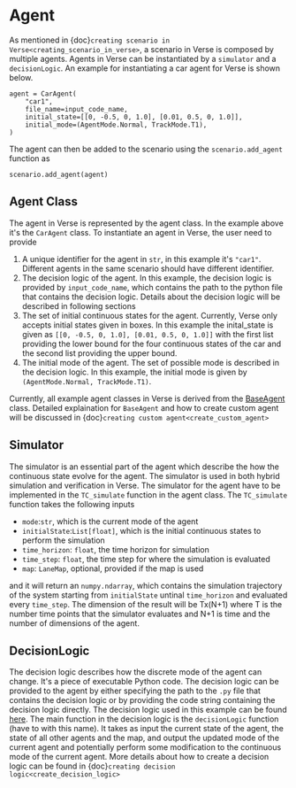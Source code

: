 # Agent 

As mentioned in {doc}`creating scenario in Verse<creating_scenario_in_verse>`, a scenario in Verse is composed by multiple agents. Agents in Verse can be instantiated by a `simulator` and a `decisionLogic`. An example for instantiating a car agent for Verse is shown below.  
```
agent = CarAgent(
    "car1",
    file_name=input_code_name,
    initial_state=[[0, -0.5, 0, 1.0], [0.01, 0.5, 0, 1.0]],
    initial_mode=(AgentMode.Normal, TrackMode.T1),
)
``` 
The agent can then be added to the scenario using the `scenario.add_agent` function as 
```
scenario.add_agent(agent)
```

## Agent Class
The agent in Verse is represented by the agent class. In the example above it's the `CarAgent` class. To instantiate an agent in Verse, the user need to provide 
1) A unique identifier for the agent in `str`, in this example it's `"car1"`. Different agents in the same scenario should have different identifier.
2) The decision logic of the agent. In this example, the decision logic is provided by `input_code_name`, which contains the path to the python file that contains the decision logic. Details about the decision logic will be described in following sections
3) The set of initial continuous states for the agent. Currently, Verse only accepts initial states given in boxes. In this example the inital_state is given as `[[0, -0.5, 0, 1.0], [0.01, 0.5, 0, 1.0]]` with the first list providing the lower bound for the four continuous states of the car and the second list providing the upper bound.
4) The initial mode of the agent. The set of possible mode is described in the decision logic. In this example, the initial mode is given by `(AgentMode.Normal, TrackMode.T1)`.

Currently, all example agent classes in Verse is derived from the [BaseAgent](https://github.com/AutoVerse-ai/Verse-library/blob/main/verse/agents/base_agent.py) class. Detailed explaination for `BaseAgent` and how to create custom agent will be discussed in {doc}`creating custom agent<create_custom_agent>`

## Simulator
The simulator is an essential part of the agent which describe the how the continuous state evolve for the agent. The simulator is used in both hybrid simulation and verification in Verse. The simulator for the agent have to be implemented in the `TC_simulate` function in the agent class. The `TC_simulate` function takes the following inputs
- `mode`:`str`, which is the current mode of the agent 
- `initialState`:`List[float]`, which is the initial continuous states to perform the simulation
- `time_horizon`: `float`, the time horizon for simulation
- `time_step`: `float`, the time step for where the simulation is evaluated
- `map`: `LaneMap`, optional, provided if the map is used 

and it will return an `numpy.ndarray`, which contains the simulation trajectory of the system starting from `initialState` untinal `time_horizon` and evaluated every `time_step`. The dimension of the result will be Tx(N+1) where T is the number time points that the simulator evaluates and N+1 is time and the number of dimensions of the agent. 

## DecisionLogic
The decision logic describes how the discrete mode of the agent can change. 
It's a piece of executable Python code. The decision logic can be provided to the agent by either specifying the path to the `.py` file that contains the decision logic or by providing the code string containing the decision logic directly. The decision logic used in this example can be found [here](https://github.com/AutoVerse-ai/Verse-library/blob/main/demo/highway/m1_1c1n/example_controller4.py). The main function in the decision logic is the `decisionLogic` function (have to with this name).
It takes as input the current state of the agent, the state of all other agents and the map, and output the updated mode of the current agent and potentially perform some modification to the continuous mode of the current agent. 
More details about how to create a decision logic can be found in {doc}`creating decision logic<create_decision_logic>`
